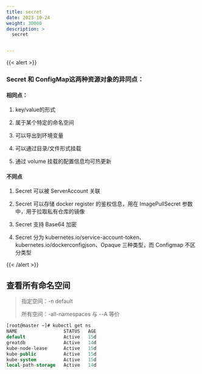```yaml
---
title: secret
date: 2023-10-24
weight: 30000
description: >
  secret


---
```


{{< alert >}}

### Secret 和 ConfigMap这两种资源对象的异同点：

#### 相同点：
1. key/value的形式

2. 属于某个特定的命名空间

3. 可以导出到环境变量

4. 可以通过目录/文件形式挂载

5. 通过 volume 挂载的配置信息均可热更新
#### 不同点
1. Secret 可以被 ServerAccount 关联

2. Secret 可以存储 docker register 的鉴权信息，用在 ImagePullSecret 参数中，用于拉取私有仓库的镜像

3. Secret 支持 Base64 加密

4. Secret 分为 kubernetes.io/service-account-token、kubernetes.io/dockerconfigjson、Opaque 三种类型，而 Configmap 不区分类型


{{< /alert >}}




## 查看所有命名空间
> 指定空间：-n default
>
> 所有空间：-all-namespaces 与 --A 等价

```sql
[root@master ~]# kubectl get ns
NAME                 STATUS   AGE
default              Active   15d
greatdb              Active   14d
kube-node-lease      Active   15d
kube-public          Active   15d
kube-system          Active   15d
local-path-storage   Active   14d
```